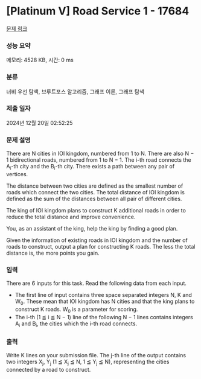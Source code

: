 # [Platinum V] Road Service 1 - 17684 

[문제 링크](https://www.acmicpc.net/problem/17684) 

### 성능 요약

메모리: 4528 KB, 시간: 0 ms

### 분류

너비 우선 탐색, 브루트포스 알고리즘, 그래프 이론, 그래프 탐색

### 제출 일자

2024년 12월 20일 02:52:25

### 문제 설명

<p>There are N cities in IOI kingdom, numbered from 1 to N. There are also N − 1 bidirectional roads, numbered from 1 to N − 1. The i-th road connects the A<sub>i</sub>-th city and the B<sub>i</sub>-th city. There exists a path between any pair of vertices.</p>

<p>The distance between two cities are defined as the smallest number of roads which connect the two cities. The total distance of IOI kingdom is defined as the sum of the distances between all pair of different cities.</p>

<p>The king of IOI kingdom plans to construct K additional roads in order to reduce the total distance and improve convenience.</p>

<p>You, as an assistant of the king, help the king by finding a good plan.</p>

<p>Given the information of existing roads in IOI kingdom and the number of roads to construct, output a plan for constructing K roads. The less the total distance is, the more points you gain.</p>

### 입력 

 <p>There are 6 inputs for this task. Read the following data from each input.</p>

<ul>
	<li>The first line of input contains three space separated integers N, K and W<sub>0</sub>. These mean that IOI kingdom has N cities and that the king plans to construct K roads. W<sub>0</sub> is a parameter for scoring.</li>
	<li>The i-th (1 ≦ i ≦ N − 1) line of the following N − 1 lines contains integers A<sub>i</sub> and B<sub>i</sub>, the cities which the i-th road connects.</li>
</ul>

### 출력 

 <p>Write K lines on your submission file. The j-th line of the output contains two integers X<sub>j</sub>, Y<sub>j</sub> (1 ≦ X<sub>j</sub> ≦ N, 1 ≦ Y<sub>j</sub> ≦ N), representing the cities connected by a road to construct.</p>

